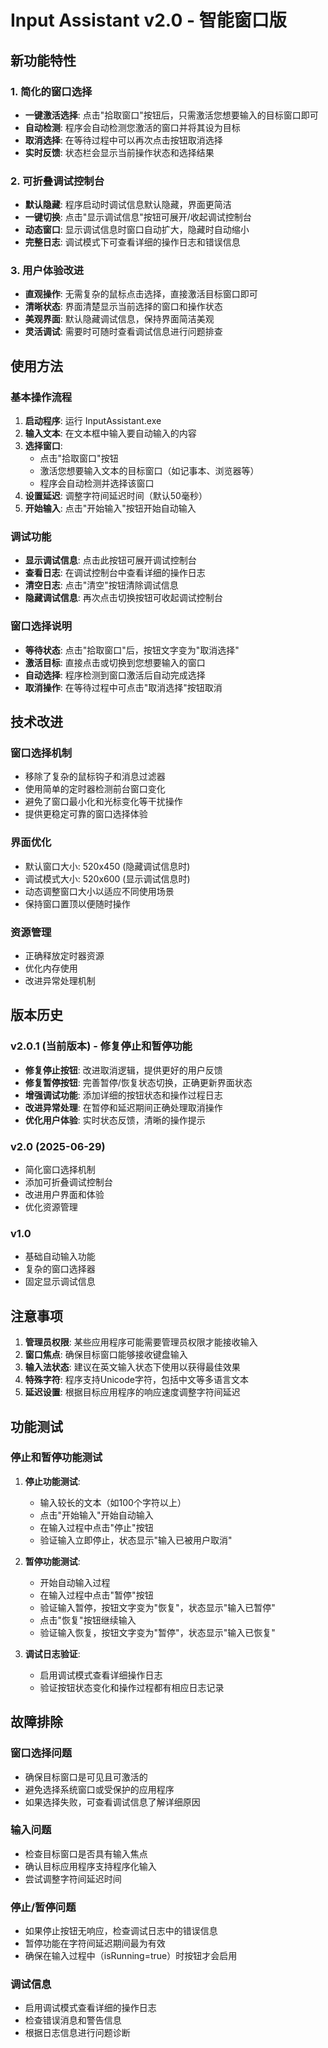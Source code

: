# Input Assistant v2.0 - 智能窗口版

## 新功能特性

### 1. 简化的窗口选择
- **一键激活选择**: 点击"拾取窗口"按钮后，只需激活您想要输入的目标窗口即可
- **自动检测**: 程序会自动检测您激活的窗口并将其设为目标
- **取消选择**: 在等待过程中可以再次点击按钮取消选择
- **实时反馈**: 状态栏会显示当前操作状态和选择结果

### 2. 可折叠调试控制台
- **默认隐藏**: 程序启动时调试信息默认隐藏，界面更简洁
- **一键切换**: 点击"显示调试信息"按钮可展开/收起调试控制台
- **动态窗口**: 显示调试信息时窗口自动扩大，隐藏时自动缩小
- **完整日志**: 调试模式下可查看详细的操作日志和错误信息

### 3. 用户体验改进
- **直观操作**: 无需复杂的鼠标点击选择，直接激活目标窗口即可
- **清晰状态**: 界面清楚显示当前选择的窗口和操作状态
- **美观界面**: 默认隐藏调试信息，保持界面简洁美观
- **灵活调试**: 需要时可随时查看调试信息进行问题排查

## 使用方法

### 基本操作流程
1. **启动程序**: 运行 InputAssistant.exe
2. **输入文本**: 在文本框中输入要自动输入的内容
3. **选择窗口**: 
   - 点击"拾取窗口"按钮
   - 激活您想要输入文本的目标窗口（如记事本、浏览器等）
   - 程序会自动检测并选择该窗口
4. **设置延迟**: 调整字符间延迟时间（默认50毫秒）
5. **开始输入**: 点击"开始输入"按钮开始自动输入

### 调试功能
- **显示调试信息**: 点击此按钮可展开调试控制台
- **查看日志**: 在调试控制台中查看详细的操作日志
- **清空日志**: 点击"清空"按钮清除调试信息
- **隐藏调试信息**: 再次点击切换按钮可收起调试控制台

### 窗口选择说明
- **等待状态**: 点击"拾取窗口"后，按钮文字变为"取消选择"
- **激活目标**: 直接点击或切换到您想要输入的窗口
- **自动选择**: 程序检测到窗口激活后自动完成选择
- **取消操作**: 在等待过程中可点击"取消选择"按钮取消

## 技术改进

### 窗口选择机制
- 移除了复杂的鼠标钩子和消息过滤器
- 使用简单的定时器检测前台窗口变化
- 避免了窗口最小化和光标变化等干扰操作
- 提供更稳定可靠的窗口选择体验

### 界面优化
- 默认窗口大小: 520x450 (隐藏调试信息时)
- 调试模式大小: 520x600 (显示调试信息时)
- 动态调整窗口大小以适应不同使用场景
- 保持窗口置顶以便随时操作

### 资源管理
- 正确释放定时器资源
- 优化内存使用
- 改进异常处理机制

## 版本历史

### v2.0.1 (当前版本) - 修复停止和暂停功能
- **修复停止按钮**: 改进取消逻辑，提供更好的用户反馈
- **修复暂停按钮**: 完善暂停/恢复状态切换，正确更新界面状态
- **增强调试功能**: 添加详细的按钮状态和操作过程日志
- **改进异常处理**: 在暂停和延迟期间正确处理取消操作
- **优化用户体验**: 实时状态反馈，清晰的操作提示

### v2.0 (2025-06-29)
- 简化窗口选择机制
- 添加可折叠调试控制台
- 改进用户界面和体验
- 优化资源管理

### v1.0
- 基础自动输入功能
- 复杂的窗口选择器
- 固定显示调试信息

## 注意事项

1. **管理员权限**: 某些应用程序可能需要管理员权限才能接收输入
2. **窗口焦点**: 确保目标窗口能够接收键盘输入
3. **输入法状态**: 建议在英文输入状态下使用以获得最佳效果
4. **特殊字符**: 程序支持Unicode字符，包括中文等多语言文本
5. **延迟设置**: 根据目标应用程序的响应速度调整字符间延迟

## 功能测试

### 停止和暂停功能测试
1. **停止功能测试**:
   - 输入较长的文本（如100个字符以上）
   - 点击"开始输入"开始自动输入
   - 在输入过程中点击"停止"按钮
   - 验证输入立即停止，状态显示"输入已被用户取消"

2. **暂停功能测试**:
   - 开始自动输入过程
   - 在输入过程中点击"暂停"按钮
   - 验证输入暂停，按钮文字变为"恢复"，状态显示"输入已暂停"
   - 点击"恢复"按钮继续输入
   - 验证输入恢复，按钮文字变为"暂停"，状态显示"输入已恢复"

3. **调试日志验证**:
   - 启用调试模式查看详细操作日志
   - 验证按钮状态变化和操作过程都有相应日志记录

## 故障排除

### 窗口选择问题
- 确保目标窗口是可见且可激活的
- 避免选择系统窗口或受保护的应用程序
- 如果选择失败，可查看调试信息了解详细原因

### 输入问题
- 检查目标窗口是否具有输入焦点
- 确认目标应用程序支持程序化输入
- 尝试调整字符间延迟时间

### 停止/暂停问题
- 如果停止按钮无响应，检查调试日志中的错误信息
- 暂停功能在字符间延迟期间最为有效
- 确保在输入过程中（isRunning=true）时按钮才会启用

### 调试信息
- 启用调试模式查看详细的操作日志
- 检查错误消息和警告信息
- 根据日志信息进行问题诊断
